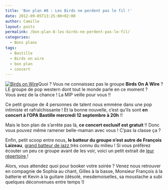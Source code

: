 ```yaml
---
title: 'Bon plan #8 : Les Birds ne perdent pas le fil !'
date: 2012-09-05T13:25:00+02:00
author: Camille
layout: posts
permalink: /bon-plan-8-les-birds-ne-perdent-pas-le-fil/
categories:
  - Bons plans
tags:
  - Bastille
  - Birds on wire
  - bon plan
  - concert
---
```

[<img src="/assets/uploads/2012/09/bird-on-wire-291x300.jpg" alt="Birds on Wire" title="Birds on Wire" width="200" class="alignright size-thumbnail wp-image-1169" srcset="/assets/uploads/2012/09/bird-on-wire-291x300.jpg 291w, /assets/uploads/2012/09/bird-on-wire.jpg 487w" sizes="(max-width: 291px) 100vw, 291px" />](/assets/uploads/2012/09/bird-on-wire.jpg)Quoi ? Vous ne connaissez pas le groupe **Birds On A Wire** ? LE groupe de pop western dont tout le monde parle en ce moment ?  
Vous avez de la chance ! La MIP veille pour vous !!

Ce petit groupe de 4 personnes de talent nous emmène dans une pop intimiste et rafraîchissante ! Et la bonne nouvelle, c&#8217;est qu&#8217;ils sont **en concert à l&#8217;OPA Bastille mercredi 12 septembre à 20h** !!

Mais le bon plan de s&#8217;arrête pas là, **ce concert exclusif est gratuit** !! Donc vous pouvez même ramener belle-maman avec vous ! C&#8217;pas la classe ça ?

Enfin, petit scoop entre nous, **le batteur du groupe n&#8217;est autre de François Laizeau**, <a href="https://www.youtube.com/watch?v=6avuoe45yq8" target="_blank">grand batteur de jazz </a>très connu du milieu ! Si vous préférez écouter un peu ce groupe avant de les voir, voici un petit extrait de <a href="https://www.youtube.com/watch?v=KJ1B7bvbBwQ" target="_blank">leur répertoire </a>!

Alors, vous attendez quoi pour booker votre soirée ? Venez nous retrouver en compagnie de Sophia au chant, Gilles à la basse, Monsieur François à la batterie et Kevin à la guitare (désolé, mesdemoiselles, sa moustache a subi quelques déconvenues entre temps !)
